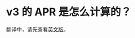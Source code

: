 # v3 的 APR 是怎么计算的？

翻译中，请先查看[英文版](https://docs.pancakeswap.finance/code/v3-migration/how-v3-apr-is-calculated)。
